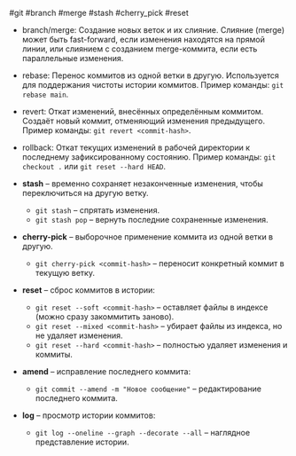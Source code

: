 #git #branch #merge #stash #cherry_pick #reset
- branch/merge: Создание новых веток и их слияние. Слияние (merge) может быть fast-forward, если изменения находятся на прямой линии, или слиянием с созданием merge-коммита, если есть параллельные изменения.
    
- rebase: Перенос коммитов из одной ветки в другую. Используется для поддержания чистоты истории коммитов. Пример команды: `git rebase main`.
    
- revert: Откат изменений, внесённых определённым коммитом. Создаёт новый коммит, отменяющий изменения предыдущего. Пример команды: `git revert <commit-hash>`.
    
- rollback: Откат текущих изменений в рабочей директории к последнему зафиксированному состоянию. Пример команды: `git checkout .` или `git reset --hard HEAD`.

- **stash** – временно сохраняет незаконченные изменения, чтобы переключиться на другую ветку.
    
    - `git stash` – спрятать изменения.
    - `git stash pop` – вернуть последние сохраненные изменения.
- **cherry-pick** – выборочное применение коммита из одной ветки в другую.
    
    - `git cherry-pick <commit-hash>` – переносит конкретный коммит в текущую ветку.
- **reset** – сброс коммитов в истории:
    
    - `git reset --soft <commit-hash>` – оставляет файлы в индексе (можно сразу закоммитить заново).
    - `git reset --mixed <commit-hash>` – убирает файлы из индекса, но не удаляет изменения.
    - `git reset --hard <commit-hash>` – полностью удаляет изменения и коммиты.
- **amend** – исправление последнего коммита:
    
    - `git commit --amend -m "Новое сообщение"` – редактирование последнего коммита.
- **log** – просмотр истории коммитов:
    
    - `git log --oneline --graph --decorate --all` – наглядное представление истории.